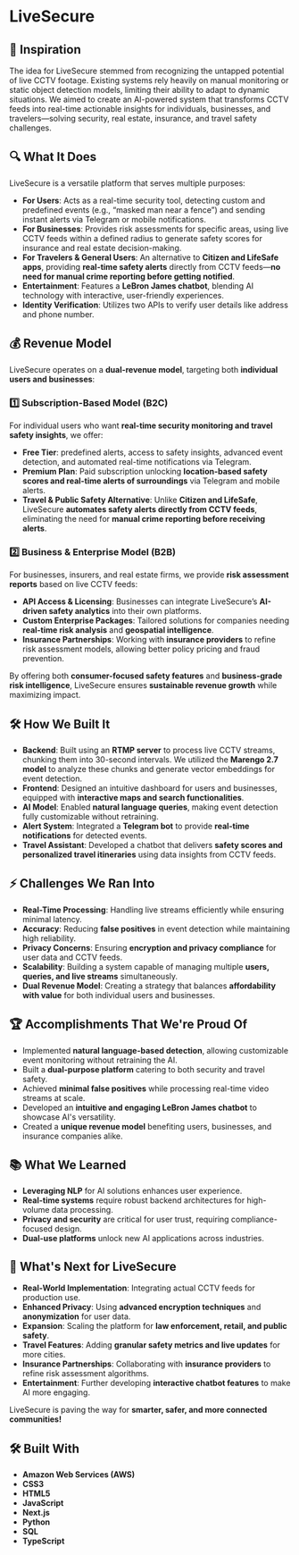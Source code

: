 # LiveSecure  

## 🚀 Inspiration  
The idea for LiveSecure stemmed from recognizing the untapped potential of live CCTV footage. Existing systems rely heavily on manual monitoring or static object detection models, limiting their ability to adapt to dynamic situations. We aimed to create an AI-powered system that transforms CCTV feeds into real-time actionable insights for individuals, businesses, and travelers—solving security, real estate, insurance, and travel safety challenges.  

## 🔍 What It Does  
LiveSecure is a versatile platform that serves multiple purposes:  

- **For Users**: Acts as a real-time security tool, detecting custom and predefined events (e.g., “masked man near a fence”) and sending instant alerts via Telegram or mobile notifications.  
- **For Businesses**: Provides risk assessments for specific areas, using live CCTV feeds within a defined radius to generate safety scores for insurance and real estate decision-making.  
- **For Travelers & General Users**: An alternative to **Citizen and LifeSafe apps**, providing **real-time safety alerts** directly from CCTV feeds—**no need for manual crime reporting before getting notified**.  
- **Entertainment**: Features a **LeBron James chatbot**, blending AI technology with interactive, user-friendly experiences.  
- **Identity Verification**: Utilizes two APIs to verify user details like address and phone number.  

## 💰 Revenue Model  
LiveSecure operates on a **dual-revenue model**, targeting both **individual users and businesses**:  

### **1️⃣ Subscription-Based Model (B2C)**  
For individual users who want **real-time security monitoring and travel safety insights**, we offer:  
- **Free Tier**: predefined alerts, access to safety insights, advanced event detection, and automated real-time notifications via Telegram.  
- **Premium Plan**: Paid subscription unlocking **location-based safety scores and real-time alerts of surroundings** via Telegram and mobile alerts.  
- **Travel & Public Safety Alternative**: Unlike **Citizen and LifeSafe**, LiveSecure **automates safety alerts directly from CCTV feeds**, eliminating the need for **manual crime reporting before receiving alerts**.  

### **2️⃣ Business & Enterprise Model (B2B)**  
For businesses, insurers, and real estate firms, we provide **risk assessment reports** based on live CCTV feeds:  
- **API Access & Licensing**: Businesses can integrate LiveSecure’s **AI-driven safety analytics** into their own platforms.  
- **Custom Enterprise Packages**: Tailored solutions for companies needing **real-time risk analysis** and **geospatial intelligence**.  
- **Insurance Partnerships**: Working with **insurance providers** to refine risk assessment models, allowing better policy pricing and fraud prevention.  

By offering both **consumer-focused safety features** and **business-grade risk intelligence**, LiveSecure ensures **sustainable revenue growth** while maximizing impact.  

## 🛠️ How We Built It  
- **Backend**: Built using an **RTMP server** to process live CCTV streams, chunking them into 30-second intervals. We utilized the **Marengo 2.7 model** to analyze these chunks and generate vector embeddings for event detection.  
- **Frontend**: Designed an intuitive dashboard for users and businesses, equipped with **interactive maps and search functionalities**.  
- **AI Model**: Enabled **natural language queries**, making event detection fully customizable without retraining.  
- **Alert System**: Integrated a **Telegram bot** to provide **real-time notifications** for detected events.  
- **Travel Assistant**: Developed a chatbot that delivers **safety scores and personalized travel itineraries** using data insights from CCTV feeds.  

## ⚡ Challenges We Ran Into  
- **Real-Time Processing**: Handling live streams efficiently while ensuring minimal latency.  
- **Accuracy**: Reducing **false positives** in event detection while maintaining high reliability.  
- **Privacy Concerns**: Ensuring **encryption and privacy compliance** for user data and CCTV feeds.  
- **Scalability**: Building a system capable of managing multiple **users, queries, and live streams** simultaneously.  
- **Dual Revenue Model**: Creating a strategy that balances **affordability with value** for both individual users and businesses.  

## 🏆 Accomplishments That We're Proud Of  
- Implemented **natural language-based detection**, allowing customizable event monitoring without retraining the AI.  
- Built a **dual-purpose platform** catering to both security and travel safety.  
- Achieved **minimal false positives** while processing real-time video streams at scale.  
- Developed an **intuitive and engaging LeBron James chatbot** to showcase AI's versatility.  
- Created a **unique revenue model** benefiting users, businesses, and insurance companies alike.  

## 📚 What We Learned  
- **Leveraging NLP** for AI solutions enhances user experience.  
- **Real-time systems** require robust backend architectures for high-volume data processing.  
- **Privacy and security** are critical for user trust, requiring compliance-focused design.  
- **Dual-use platforms** unlock new AI applications across industries.  

## 🔮 What's Next for LiveSecure  
- **Real-World Implementation**: Integrating actual CCTV feeds for production use.  
- **Enhanced Privacy**: Using **advanced encryption techniques** and **anonymization** for user data.  
- **Expansion**: Scaling the platform for **law enforcement, retail, and public safety**.  
- **Travel Features**: Adding **granular safety metrics and live updates** for more cities.  
- **Insurance Partnerships**: Collaborating with **insurance providers** to refine risk assessment algorithms.  
- **Entertainment**: Further developing **interactive chatbot features** to make AI more engaging.  

LiveSecure is paving the way for **smarter, safer, and more connected communities!**  

## 🛠️ Built With  
- **Amazon Web Services (AWS)**  
- **CSS3**  
- **HTML5**  
- **JavaScript**  
- **Next.js**  
- **Python**  
- **SQL**  
- **TypeScript**  
